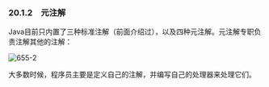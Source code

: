 ### 20.1.2　元注解

Java目前只内置了三种标准注解（前面介绍过），以及四种元注解。元注解专职负责注解其他的注解：

![655-2](../Images/image03618.jpeg)

大多数时候，程序员主要是定义自己的注解，并编写自己的处理器来处理它们。